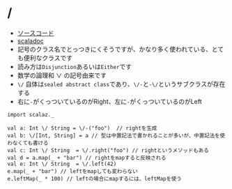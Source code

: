 # \/

- [ソースコード](https://github.com/scalaz/scalaz/blob/v7.3.2/core/src/main/scala/scalaz/Either.scala)
- [scaladoc](https://static.javadoc.io/org.scalaz/scalaz_2.13/7.3.2/scalaz/$bslash$div.html)
- 記号のクラス名でとっつきにくそうですが、かなり多く使われている、とても便利なクラスです
- 読み方は`Disjunction`あるいは`Either`です
- 数学の論理和 ∨ の記号由来です
- `\/` 自体は`sealed abstract class`であり、`\/-`と`-\/`というサブクラスが存在する
- 右に`-`がくっついているのがRight、左に`-`がくっついているのがLeft


```tut
import scalaz._

val a: Int \/ String = \/-("foo")  // rightを生成
val b: \/[Int, String] = a // 型は中置記法で書かれることが多いが、中置記法を使わなくても書ける
val c: Int \/ String  = \/.right("foo") // rightというメソッドもある
val d = a.map(_ + "bar") // rightをmapすると反映される
val e: Int \/ String  = \/.left(42)
e.map(_ + "bar") // leftをmapしても変わらない
e.leftMap(_ * 100) // leftの場合にmapするには、leftMapを使う
```
